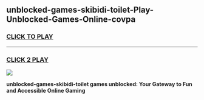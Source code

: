 
## unblocked-games-skibidi-toilet-Play-Unblocked-Games-Online-covpa
<h3>
<a href="https://premium76.site?title=unblocked-games-skibidi-toilet&ref=24A">CLICK TO PLAY</a></h3>
<hr>

<h3>
<a href="https://premium76.site?title=unblocked-games-skibidi-toilet&ref=24A">CLICK 2 PLAY</a>
  
</h3>

<a href="https://premium76.site?title=unblocked-games-skibidi-toilet&ref=24A"><img src="https://clearcache.store/games.png"></a>


**unblocked-games-skibidi-toilet games unblocked: Your Gateway to Fun and Accessible Online Gaming**
